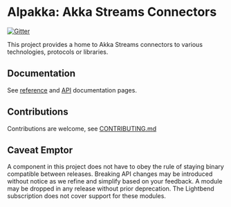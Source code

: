 Alpakka: Akka Streams Connectors
================================

[![Gitter](https://badges.gitter.im/Join%20Chat.svg)](https://gitter.im/akka/akka?utm_source=badge&utm_medium=badge&utm_campaign=pr-badge&utm_content=badge)

This project provides a home to Akka Streams connectors to various technologies, protocols or libraries.

Documentation
-------------

See [reference](http://developer.lightbend.com/docs/alpakka/0.2/) and [API](http://developer.lightbend.com/docs/api/alpakka/0.2/akka/stream/alpakka/index.html) documentation pages.

Contributions
-------------

Contributions are welcome, see [CONTRIBUTING.md](https://github.com/akka/alpakka/blob/master/CONTRIBUTING.md)

Caveat Emptor
-------------

A component in this project does not have to obey the rule of staying binary compatible between releases. Breaking API changes may be introduced without notice as we refine and simplify based on your feedback. A module may be dropped in any release without prior deprecation. The Lightbend subscription does not cover support for these modules.
